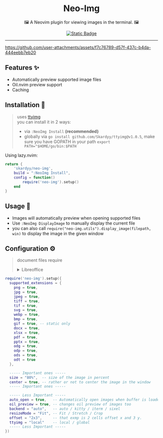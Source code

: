 <h1 align="center">Neo-Img</h1>  
<p align="center">🖼️ A Neovim plugin for viewing images in the terminal. 🖼️</p> 
<div align="center">
    
[![Static Badge](https://img.shields.io/badge/neovim-1e2029?logo=neovim&logoColor=3CA628&label=built%20for&labelColor=15161b)](https://neovim.io)  
</div>

---
https://github.com/user-attachments/assets/f7c76789-d57f-437c-b4da-444eebb7eb20

## Features ✨  
- Automatically preview supported image files
- Oil.nvim preview support
- Caching

## Installation 🚀  

> uses [ttyimg](https://github.com/Skardyy/ttyimg)  
> you can install it in 2 ways:  
> * via `:NeoImg Install` **(recommended)**
> * globally via `go install github.com/Skardyy/ttyimg@v1.0.5`, make sure you have GOPATH in your path `export PATH="$HOME/go/bin:$PATH`

Using lazy.nvim:
```lua
return {
    'skardyy/neo-img',
    build = ":NeoImg Install",
    config = function()
        require('neo-img').setup()
    end
}
```

## Usage 💼  
- Images will automatically preview when opening supported files  
- Use `:NeoImg DisplayImage` to manually display the current file  
- you can also call `require("neo-img.utils").display_image(filepath, win)` to display the image in the given window  

## Configuration ⚙️  
> document files require 
><details>
>  <summary>Libreoffice</summary>
> 
>  ```txt
>    make sure its installed and in your path  
>    * window: its called soffice and should be in C:\Program Files\LibreOffice\program 
>    * linux: should be in the path automatically
>  ```
> </details>
```lua
require('neo-img').setup({
  supported_extensions = {
    png = true,
    jpg = true,
    jpeg = true,
    tiff = true,
    tif = true,
    svg = true,
    webp = true,
    bmp = true,
    gif = true, -- static only
    docx = true,
    xlsx = true,
    pdf = true,
    pptx = true,
    odg = true,
    odp = true,
    ods = true,
    odt = true
  },

  ----- Important ones -----
  size = "80%",  -- size of the image in percent
  center = true, -- rather or not to center the image in the window
  ----- Important ones -----

  ----- Less Important -----
  auto_open = true,   -- Automatically open images when buffer is loaded
  oil_preview = true, -- changes oil preview of images too
  backend = "auto",   -- auto / kitty / iterm / sixel
  resizeMode = "Fit", -- Fit / Stretch / Crop
  offset = "2x3",     -- that exmp is 2 cells offset x and 3 y.
  ttyimg = "local"    -- local / global
  ----- Less Important -----
})
```  
